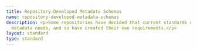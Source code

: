 ```yaml
---
title: Repository-Developed Metadata Schemas
name: repository-developed-metadata-schemas
description: <p>Some repositories have decided that current standards do not fit their
  metadata needs, and so have created their own requirements.</p>
layout: standard
type: standard
---
```


